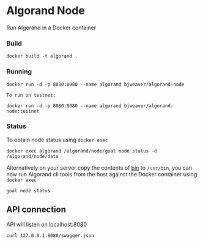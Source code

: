 # Algorand Node

Run Algorand in a Docker container



### Build

```
docker build -t algorand .
```

### Running


```
docker run -d -p 8080:8080 --name algorand bjweaver/algorand-node

To run on testnet:

docker run -d -p 8080:8080 --name algorand bjweaver/algorand-node:testnet
```

### Status

To obtain node status using `docker exec`

```
docker exec algorand /algorand/node/goal node status -d /algorand/node/data
```

Alternatively on your server copy the contents of [bin](./bin) to `/usr/bin`, you can now run Algorand cli tools from the host against the Docker container using `docker exec`

```
goal node status
```

## API connection

API will listen on localhost:8080

```
curl 127.0.0.1:8080/swagger.json
```
